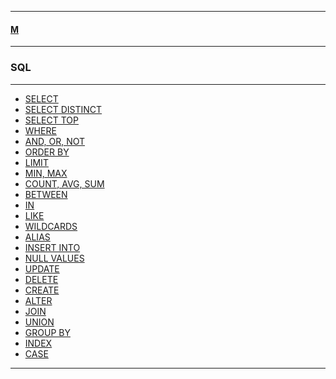
---

#### [M](https://github.com/ttltrk/TTT/blob/master/menu.md)

---

### SQL

---

* [SELECT](https://github.com/ttltrk/TTT/blob/master/SQL/SELECT/SELECT.md)
* [SELECT DISTINCT](https://github.com/ttltrk/TTT/blob/master/SQL/SELECT_DISTINCT/SELECT_DISTINCT.md)
* [SELECT TOP]()
* [WHERE]()
* [AND, OR, NOT]()
* [ORDER BY]()
* [LIMIT]()
* [MIN, MAX]()
* [COUNT, AVG, SUM]()
* [BETWEEN]()
* [IN]()
* [LIKE]()
* [WILDCARDS]()
* [ALIAS]()
* [INSERT INTO]()
* [NULL VALUES]()
* [UPDATE]()
* [DELETE]()
* [CREATE]()
* [ALTER]()
* [JOIN]()
* [UNION]()
* [GROUP BY]()
* [INDEX]()
* [CASE]()

---
